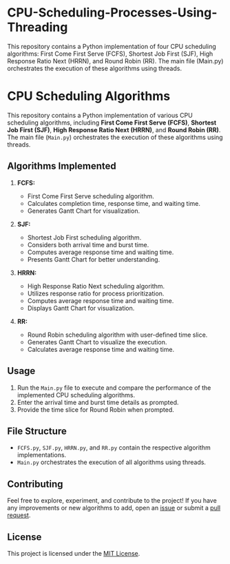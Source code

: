 # CPU-Scheduling-Processes-Using-Threading
This repository contains a Python implementation of four CPU scheduling algorithms: First Come First Serve (FCFS), Shortest Job First (SJF), High Response Ratio Next (HRRN), and Round Robin (RR). The main file (Main.py) orchestrates the execution of these algorithms using threads.

# CPU Scheduling Algorithms

This repository contains a Python implementation of various CPU scheduling algorithms, including **First Come First Serve (FCFS)**, **Shortest Job First (SJF)**, **High Response Ratio Next (HRRN)**, and **Round Robin (RR)**. The main file (`Main.py`) orchestrates the execution of these algorithms using threads.

## Algorithms Implemented

1. **FCFS:**
   - First Come First Serve scheduling algorithm.
   - Calculates completion time, response time, and waiting time.
   - Generates Gantt Chart for visualization.

2. **SJF:**
   - Shortest Job First scheduling algorithm.
   - Considers both arrival time and burst time.
   - Computes average response time and waiting time.
   - Presents Gantt Chart for better understanding.

3. **HRRN:**
   - High Response Ratio Next scheduling algorithm.
   - Utilizes response ratio for process prioritization.
   - Computes average response time and waiting time.
   - Displays Gantt Chart for visualization.

4. **RR:**
   - Round Robin scheduling algorithm with user-defined time slice.
   - Generates Gantt Chart to visualize the execution.
   - Calculates average response time and waiting time.

## Usage

1. Run the `Main.py` file to execute and compare the performance of the implemented CPU scheduling algorithms.
2. Enter the arrival time and burst time details as prompted.
3. Provide the time slice for Round Robin when prompted.

## File Structure

- `FCFS.py`, `SJF.py`, `HRRN.py`, and `RR.py` contain the respective algorithm implementations.
- `Main.py` orchestrates the execution of all algorithms using threads.

## Contributing

Feel free to explore, experiment, and contribute to the project! If you have any improvements or new algorithms to add, open an [issue](https://github.com/R-Y-N-36/CPU-Scheduling-Processes-Using-Threading/issues) or submit a [pull request](https://github.com/R-Y-N-36/CPU-Scheduling-Processes-Using-Threading/pulls).

## License

This project is licensed under the [MIT License](LICENSE).
